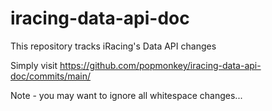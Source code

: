 # iracing-data-api-doc
This repository tracks iRacing's Data API changes

Simply visit https://github.com/popmonkey/iracing-data-api-doc/commits/main/

Note - you may want to ignore all whitespace changes...
